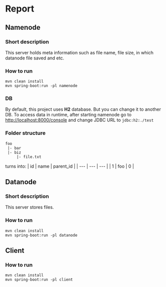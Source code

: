 # Report
## Namenode
### Short description
This server holds meta information such as file name, file size, in which datanode
file saved and etc.
### How to run
```text
mvn clean install
mvn spring-boot:run -pl namenode
```
### DB
By default, this project uses **H2** database. But you can change it to another DB.
To access data in runtime, after starting namenode go to [http://localhost:8000/console](http://localhost:8000) and
change JDBC URL to ```jdbc:h2:./test```

### Folder structure
```text
foo
 |- bar
 |- biz
     |- file.txt
```
turns into:
| id | name | parent_id |
| --- | --- | --- |
| 1 | foo | 0 |



## Datanode
### Short description
This server stores files.
### How to run
```text
mvn clean install
mvn spring-boot:run -pl datanode
```


## Client
### How to run
```text
mvn clean install
mvn spring-boot:run -pl client
```



